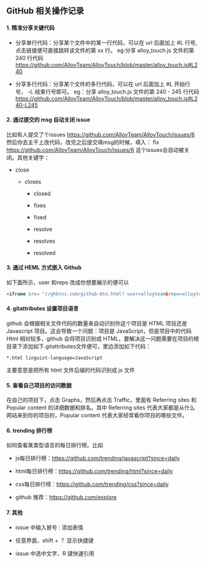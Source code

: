 ## GitHub 相关操作记录

#### 1. 精准分享关键代码

- 分享单行代码：分享某个文件中的某一行代码，可以在 url 后⾯加上 #L ⾏号, 点击链接便可直接跳转该文件的第 xx 行。 eg:分享 alloy_touch.js 文件的第 240 行代码 https://github.com/AlloyTeam/AlloyTouch/blob/master/alloy_touch.js#L240

- 分享多行代码：分享某个文件的多行代码，可以在 url 后⾯加上 #L 开始行号， -L 结束行号即可。 eg：分享 alloy_touch.js 文件的第 240 - 245 行代码 https://github.com/AlloyTeam/AlloyTouch/blob/master/alloy_touch.js#L240-L245

#### 2. 通过提交的 msg 自动关闭 issue

⽐如有⼈提交了个issues https://github.com/AlloyTeam/AlloyTouch/issues/6 然后你去主⼲上改代码，改完之后提交填msg的时候，填⼊： fix https://github.com/AlloyTeam/AlloyTouch/issues/6 这个issues会⾃动被关闭。其他关键字：

   - close 

     - closes

       - closed 

       - fixes 

       - fixed 

       - resolve 

       - resolves 

       - resolved

         

#### 3. 通过 HEML 方式嵌入 Github

如下⾯所⽰，user 和repo 改成你想要展⽰的便可以

```html
<iframe src= "//ghbtns.com/github-btn.html? user=alloyteam&repo=alloytouch&type=watch&count=true" allowtransparency="true" frameborder="0" scrolling= "0" width="110" height= "20"> </iframe>
```

#### 4. gitattributes 设置项⽬语⾔

github 会根据相关⽂件代码的数量来⾃动识别你这个项⽬是 HTML 项⽬还是 Javascript 项⽬。这会导致一个问题：项目是 JavaScript，但是项目中的代码 Html 相对较多，github 会将项目识别成 HTML，要解决这一问题需要在项⽬的根⽬录下添加如下.gitattributes⽂件便可，里边添加如下代码：

```
*.html linguist-language=JavaScript
```

主要意思是把所有 html ⽂件后缀的代码识别成 js ⽂件

#### 5. 查看自己项目的访问数据

在⾃⼰的项⽬下，点击 Graphs，然后再点击 Traffic，⾥⾯有 Referring sites 和 Popular content 的详细数据和排名。其中 Referring sites 代表⼤家都是从什么⽹站来到你的项⽬的，Popular content 代表⼤家经常看你项⽬的哪些⽂件。

#### 6. trending 排⾏榜

如何查看某类型语⾔的每⽇排⾏榜。⽐如

- js每⽇排⾏榜：https://github.com/trending/javascript?since=daily 

- html每⽇排⾏榜：https://github.com/trending/html?since=daily 

- css每⽇排⾏榜：https://github.com/trending/css?since=daily

- github 推荐：https://github.com/explore

#### 7. 其他

- issue 中输⼊冒号 : 添加表情 

- 任意界⾯，shift + ？ 显⽰快捷键 

- issue 中选中⽂字，R 键快速引⽤
